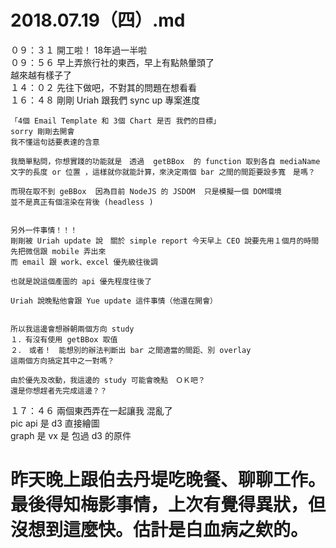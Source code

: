 # 2018.07.19（四）.md
０９：３１ 開工啦！ 18年過一半啦  
０９：５６ 早上弄旅行社的東西，早上有點熱暈頭了  
越來越有樣子了  
１４：０２ 先往下做吧，不對其的問題在想看看  
１６：４８ 剛剛 Uriah 跟我們 sync up 專案進度  
```
「4個 Email Template 和 3個 Chart 是否 我們的目標」
sorry 剛剛去開會
我不懂這句話要表達的含意

我簡單點問，你想實踐的功能就是　透過  getBBox  的 function 取到各自 mediaName 文字的長度 or 位置 ，這樣就你就能計算，來決定兩個 bar 之間的間距要設多寬　是嗎？

而現在取不到 geBBox  因為目前 NodeJS 的 JSDOM  只是模擬一個 DOM環境
並不是真正有個渲染在背後 (headless )


另外一件事情！！！
剛剛被 Uriah update 說　關於 simple report 今天早上 CEO 說要先用１個月的時間
先把微信跟 mobile 弄出來
而 email 跟 work、excel 優先級往後調

也就是說這個產圖的 api 優先程度往後了

Uriah 說晚點他會跟 Yue update 這件事情（他還在開會）


所以我這邊會想辦朝兩個方向 study 
１．有沒有使用 getBBox 取值
２．　或者！　能想別的辦法判斷出 bar 之間適當的間距、別 overlay
這兩個方向搞定其中之一對嗎？

由於優先及改動，我這邊的 study 可能會晚點　ＯＫ吧？
還是你想趕者先完成這邊？？
```

１７：４６ 兩個東西弄在一起讓我 混亂了  
pic api 是 d3 直接繪圖  
graph 是 vx 是 包過 d3 的原件  
# 昨天晚上跟伯去丹堤吃晚餐、聊聊工作。最後得知梅影事情，上次有覺得異狀，但沒想到這麼快。估計是白血病之欸的。
